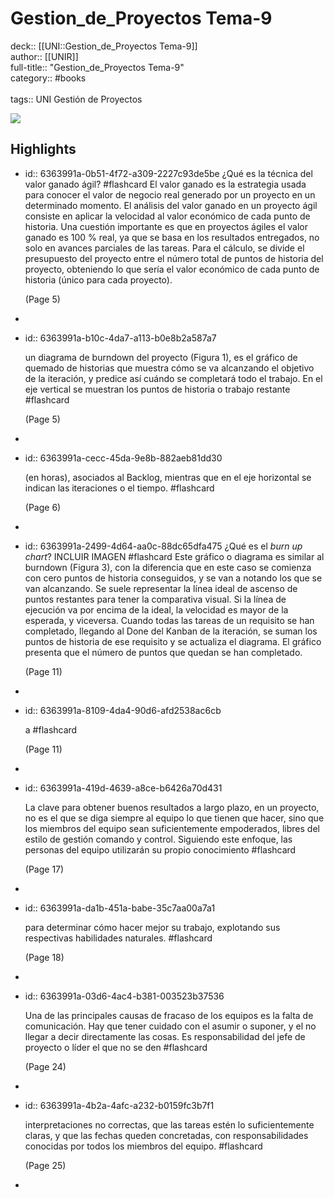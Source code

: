 # Gestion_de_Proyectos Tema-9

deck:: [[UNI::Gestion_de_Proyectos Tema-9]]\
author:: [[UNIR]]\
full-title:: "Gestion_de_Proyectos Tema-9"\
category:: #books\
\
tags:: UNI Gestión de Proyectos  

![](https://readwise-assets.s3.amazonaws.com/media/uploaded_book_covers/profile_22942/66b816fe-4b33-4e3e-950e-6714a863f7e6.jpg)
## Highlights
- id:: 6363991a-0b51-4f72-a309-2227c93de5be
   ¿Qué es la técnica del valor ganado ágil? #flashcard 
    El valor ganado es la estrategia usada para conocer el valor de negocio real generado por un proyecto en un determinado momento. El análisis del valor ganado en un proyecto ágil consiste en aplicar la velocidad al valor económico de cada punto de historia. Una cuestión importante es que en proyectos ágiles el valor ganado es 100 % real, ya que se basa en los resultados entregados, no solo en avances parciales de las tareas. Para el cálculo, se divide el presupuesto del proyecto entre el número total de puntos de historia del proyecto, obteniendo lo que sería el valor económico de cada punto de historia (único para cada proyecto).
  
     (Page 5)
-
- id:: 6363991a-b10c-4da7-a113-b0e8b2a587a7
  
  un diagrama de burndown del proyecto (Figura 1), es el gráfico de quemado de historias que muestra cómo se va alcanzando el objetivo de la iteración, y predice así cuándo se completará todo el trabajo. En el eje vertical se muestran los puntos de historia o trabajo restante #flashcard 
  
  
     (Page 5)
-
- id:: 6363991a-cecc-45da-9e8b-882aeb81dd30
  
  (en horas), asociados al Backlog, mientras que en el eje horizontal se indican las iteraciones o el tiempo. #flashcard 
  
  
     (Page 6)
-
- id:: 6363991a-2499-4d64-aa0c-88dc65dfa475
   ¿Qué es el *burn up chart*?
   INCLUIR IMAGEN #flashcard 
    Este gráfico o diagrama es similar al burndown (Figura 3), con la diferencia que en este caso se comienza con cero puntos de historia conseguidos, y se van a notando los que se van alcanzando. Se suele representar la línea ideal de ascenso de puntos restantes para tener la comparativa visual. Si la línea de ejecución va por encima de la ideal, la velocidad es mayor de la esperada, y viceversa. Cuando todas las tareas de un requisito se han completado, llegando al Done del Kanban de la iteración, se suman los puntos de historia de ese requisito y se actualiza el diagrama. El gráfico presenta que el número de puntos que quedan se han completado.
  
     (Page 11)
-
- id:: 6363991a-8109-4da4-90d6-afd2538ac6cb
  
  a #flashcard 
  
  
     (Page 11)
-
- id:: 6363991a-419d-4639-a8ce-b6426a70d431
  
  La clave para obtener buenos resultados a largo plazo, en un proyecto, no es el que se diga siempre al equipo lo que tienen que hacer, sino que los miembros del equipo sean suficientemente empoderados, libres del estilo de gestión comando y control. Siguiendo este enfoque, las personas del equipo utilizarán su propio conocimiento #flashcard 
  
  
     (Page 17)
-
- id:: 6363991a-da1b-451a-babe-35c7aa00a7a1
  
  para determinar cómo hacer mejor su trabajo, explotando sus respectivas habilidades naturales. #flashcard 
  
  
     (Page 18)
-
- id:: 6363991a-03d6-4ac4-b381-003523b37536
  
  Una de las principales causas de fracaso de los equipos es la falta de comunicación. Hay que tener cuidado con el asumir o suponer, y el no llegar a decir directamente las cosas. Es responsabilidad del jefe de proyecto o líder el que no se den #flashcard 
  
  
     (Page 24)
-
- id:: 6363991a-4b2a-4afc-a232-b0159fc3b7f1
  
  interpretaciones no correctas, que las tareas estén lo suficientemente claras, y que las fechas queden concretadas, con responsabilidades conocidas por todos los miembros del equipo. #flashcard 
  
  
     (Page 25)
-